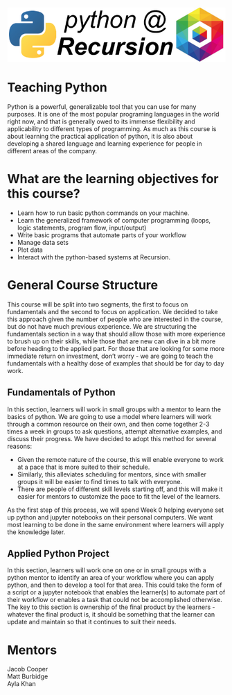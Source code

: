 ![what a logo!](image_assets/logo.png)
# Teaching Python
Python is a powerful, generalizable tool that you can use for many purposes. It is one of the most popular programing languages in the world right now, and that is generally owed to its immense flexibility and applicability to different types of programming. As much as this course is about learning the practical application of python, it is also about developing a shared language and learning experience for people in different areas of the company. 

# What are the learning objectives for this course?
- Learn how to run basic python commands on your machine.
- Learn the generalized framework of computer programming (loops, logic statements, program flow, input/output)
- Write basic programs that automate parts of your workflow
- Manage data sets
- Plot data 
- Interact with the python-based systems at Recursion.

# General Course Structure
This course will be split into two segments, the first to focus on fundamentals and the second to focus on application. We decided to take this approach given the number of people who are interested in the course, but do not have much previous experience. We are structuring the fundamentals section in a way that should allow those with more experience to brush up on their skills, while those that are new can dive in a bit more before heading to the applied part. For those that are looking for some more immediate return on investment, don’t worry - we are going to teach the fundamentals with a healthy dose of examples that should be for day to day work.

## Fundamentals of Python
In this section, learners will work in small groups with a mentor to learn the basics of python. We are going to use a model where learners will work through a common resource on their own, and then come together 2-3 times a week in groups to ask questions, attempt alternative examples, and discuss their progress. We have decided to adopt this method for several reasons:  
- Given the remote nature of the course, this will enable everyone to work at a pace that is more suited to their schedule.
- Similarly, this alleviates scheduling for mentors, since with smaller groups it will be easier to find times to talk with everyone.
- There are people of different skill levels starting off, and this will make it easier for mentors to customize the pace to fit the level of the learners.  
  
As the first step of this process, we will spend Week 0 helping everyone set up python and jupyter notebooks on their personal computers. We want most learning to be done in the same environment where learners will apply the knowledge later.

## Applied Python Project
In this section, learners will work one on one or in small groups with a python mentor to identify an area of your workflow where you can apply python, and then to develop a tool for that area. This could take the form of a script or a jupyter notebook that enables the learner(s) to automate part of their workflow or enables a task that could not be accomplished otherwise. The key to this section is ownership of the final product by the learners - whatever the final product is, it should be something that the learner can update and maintain so that it continues to suit their needs.

# Mentors
Jacob Cooper  
Matt Burbidge  
Ayla Khan  
